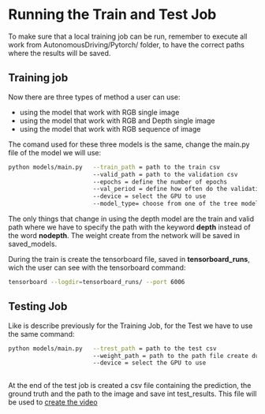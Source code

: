 # Running the Train and Test Job


To make sure that a local training job can be run, remember to execute all work from AutonomousDriving/Pytorch/ folder, to have the correct paths where the results will be saved.

## Training job

Now there are three types of method a user can use:

- using the model that work with RGB single image
- using the model that work with RGB and Depth single image
- using the model that work with RGB sequence of image

The comand used for these three models is the same, change the main.py file of the model we will use:

```bash
python models/main.py   --train_path = path to the train csv
                        --valid_path = path to the validation csv
                        --epochs = define the number of epochs
                        --val_period = define how often do the validation test
                        --device = select the GPU to use
                        --model_type= choose from one of the tree model : single frame (single), multi frame (multi) and depth
```

The only things that change in using the depth model are the train and valid path where we have to specify the path with the keyword **depth** instead of the word **nodepth**. The weight create from the network will be saved in saved_models.

During the train is create the tensorboard file, saved in **tensorboard_runs**, wich the user can see with the tensorboard command:

```bash
tensorboard --logdir=tensorboard_runs/ --port 6006
```

## Testing  Job

Like is describe previously for the Training Job, for the Test we have to use the same command:

```bash
python models/main.py   --trest_path = path to the test csv
                        --weight_path = path to the path file create during the train job 
                        --device = select the GPU to use         
                             
```

At the end of the test job is created a csv file containing the prediction, the ground truth and the path to the image and save int test_results. This file will be used to [create the video](videos/README.md)

